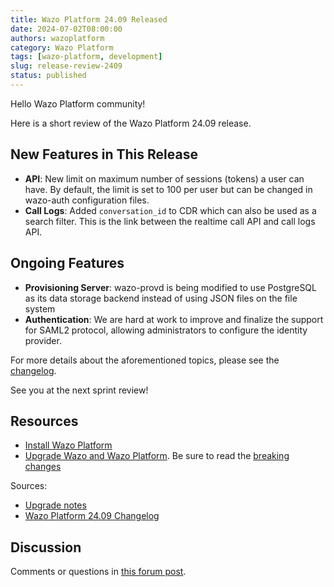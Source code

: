 ```yaml
---
title: Wazo Platform 24.09 Released
date: 2024-07-02T08:00:00
authors: wazoplatform
category: Wazo Platform
tags: [wazo-platform, development]
slug: release-review-2409
status: published
---
```


Hello Wazo Platform community!

Here is a short review of the Wazo Platform 24.09 release.

## New Features in This Release

- **API**: New limit on maximum number of sessions (tokens) a user can have. By default, the limit is set to 100 per user but can be changed in wazo-auth configuration files.
- **Call Logs**: Added `conversation_id` to CDR which can also be used as a search filter. This is the link between the realtime call API and call logs API.

## Ongoing Features

- **Provisioning Server**: wazo-provd is being modified to use PostgreSQL as its data storage backend instead of using JSON files on the file system
- **Authentication**: We are hard at work to improve and finalize the support for SAML2 protocol, allowing administrators to configure the identity provider.

For more details about the aforementioned topics, please see the [changelog](https://wazo-dev.atlassian.net/issues/?jql=project%3DWAZO%20AND%20fixVersion%3D24.09).

See you at the next sprint review!

<!-- truncate -->

## Resources

- [Install Wazo Platform](https://wazo-platform.org/use-cases)
- [Upgrade Wazo and Wazo Platform](/uc-doc/upgrade/). Be sure to read the
  [breaking changes](/uc-doc/upgrade/upgrade_notes#24-09)

Sources:

- [Upgrade notes](/uc-doc/upgrade/upgrade_notes#24-09)
- [Wazo Platform 24.09 Changelog](https://wazo-dev.atlassian.net/issues/?jql=project%3DWAZO%20AND%20fixVersion%3D24.09)

## Discussion

Comments or questions in
[this forum post](https://wazo-platform.discourse.group/t/blog-wazo-platform-24-09-released).
